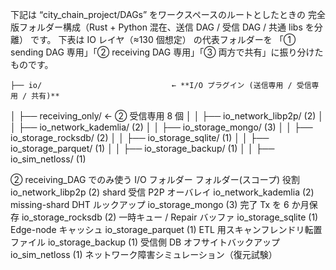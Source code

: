 下記は “city_chain_project/DAGs” をワークスペースのルートとしたときの
完全版フォルダー構成（Rust + Python 混在、送信 DAG / 受信 DAG / 共通 libs を分離） です。
下表は IO レイヤ（≈130 個想定） の代表フォルダーを
「① sending DAG 専用」「② receiving DAG 専用」「③ 両方で共有」に振り分けたものです。

    ├── io/                             ← **I/O プラグイン (送信専用 / 受信専用 / 共有)**
│   ├── receiving_only/             ← ② 受信専用 8 個
    │   │   ├── io_network_libp2p/ (2)
    │   │   ├── io_network_kademlia/ (2)
    │   │   ├── io_storage_mongo/  (3)
    │   │   ├── io_storage_rocksdb/ (2)
    │   │   ├── io_storage_sqlite/ (1)
    │   │   ├── io_storage_parquet/ (1)
    │   │   ├── io_storage_backup/ (1)
    │   │   ├── io_sim_netloss/    (1)

② receiving_DAG でのみ使う I/O フォルダー
フォルダー(スコープ)	役割
io_network_libp2p (2)	shard 受信 P2P オーバレイ
io_network_kademlia (2)	missing-shard DHT ルックアップ
io_storage_mongo (3)	完了 Tx を 6 か月保存
io_storage_rocksdb (2)	一時キュー / Repair バッファ
io_storage_sqlite (1)	Edge-node キャッシュ
io_storage_parquet (1)	ETL 用スキャンフレンドリ転置ファイル
io_storage_backup (1)	受信側 DB オフサイトバックアップ
io_sim_netloss (1)	ネットワーク障害シミュレーション（復元試験）
